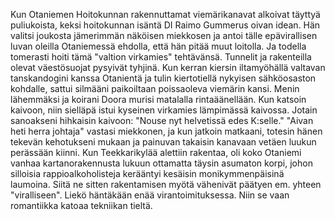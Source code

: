 
Kun Otaniemen Hoitokunnan rakennuttamat viemärikanavat alkoivat täyttyä puliukoista, keksi 
hoitokunnan isäntä DI Raimo Gummerus oivan idean. Hän valitsi joukosta jämerimmän näköisen 
miekkosen ja antoi tälle epävirallisen luvan oleilla Otaniemessä ehdolla, että hän pitää muut loitolla. Ja 
todella tomerasti hoiti tämä "valtion virkamies" tehtävänsä. Tunnelit ja rakenteilla olevat väestösuojat 
pysyivät tyhjinä. Kun kerran kiersin iltamyöhällä valtavan tanskandogini kanssa Otanientä ja tulin 
kiertotiellä nykyisen sähköosaston kohdalle, sattui silmääni paikoiltaan poissaoleva viemärin kansi. 
Menin lähemmäksi ja koirani Doora murisi matalalla rintaäänellään. Kun katsoin kaivoon, niin sielläpä 
istui kyseinen virkamies lämpimässä kaivossa. Jotain sanoakseni hihkaisin kaivoon: "Nouse nyt 
helvetissä edes K:selle." "Aivan heti herra johtaja" vastasi miekkonen, ja kun jatkoin matkaani, totesin 
hänen tekevän kehotukseni mukaan ja painuvan takaisin kanavaan vetäen luukun perässään kiinni. Kun 
Teekkarikylää alettiin rakentaa, oli koko Otaniemi vanhaa kartanorakennusta lukuun ottamatta täysin 
asumaton korpi, johon silloisia rappioalkoholisteja kerääntyi kesäisin monikymmenpäisinä laumoina. 
Siitä ne sitten rakentamisen myötä vähenivät päätyen em. yhteen "viralliseen". Liekö häntäkään enää 
virantoimituksessa. Niin se vaan romantiikka katoaa tekniikan tieltä.